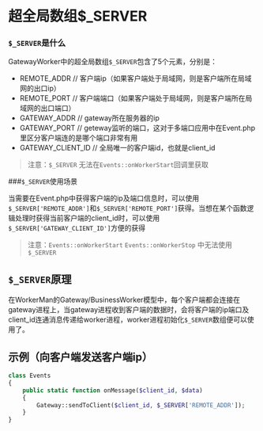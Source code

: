 # 超全局数组$_SERVER
### ```$_SERVER```是什么
GatewayWorker中的超全局数组```$_SERVER```包含了5个元素，分别是：

  * REMOTE_ADDR // 客户端ip（如果客户端处于局域网，则是客户端所在局域网的出口ip）
  * REMOTE_PORT // 客户端端口（如果客户端处于局域网，则是客户端所在局域网的出口端口）
  * GATEWAY_ADDR // gateway所在服务器的ip
  * GATEWAY_PORT // geteway监听的端口，这对于多端口应用中在Event.php里区分客户端连的是哪个端口非常有用
  * GATEWAY_CLIENT_ID // 全局唯一的客户端id，也就是client_id

> 注意：`$_SERVER` 无法在`Events::onWorkerStart`回调里获取

###```$_SERVER```使用场景

当需要在Event.php中获得客户端的ip及端口信息时，可以使用```$_SERVER['REMOTE_ADDR']```和```$_SERVER['REMOTE_PORT']```获得。当想在某个函数逻辑处理时获得当前客户端的client_id时，可以使用```$_SERVER['GATEWAY_CLIENT_ID']```方便的获得

> 注意：`Events::onWorkerStart` `Events::onWorkerStop` 中无法使用`$_SERVER`


## ```$_SERVER```原理

在WorkerMan的Gateway/BusinessWorker模型中，每个客户端都会连接在gateway进程上，当gateway进程收到客户端的数据时，会将客户端的ip端口及client_id连通消息传递给worker进程，worker进程初始化```$_SERVER```数组便可以使用了。


## 示例（向客户端发送客户端ip）
```php
class Events
{
    public static function onMessage($client_id, $data)
    {
        Gateway::sendToClient($client_id, $_SERVER['REMOTE_ADDR']);
    }
}
```


